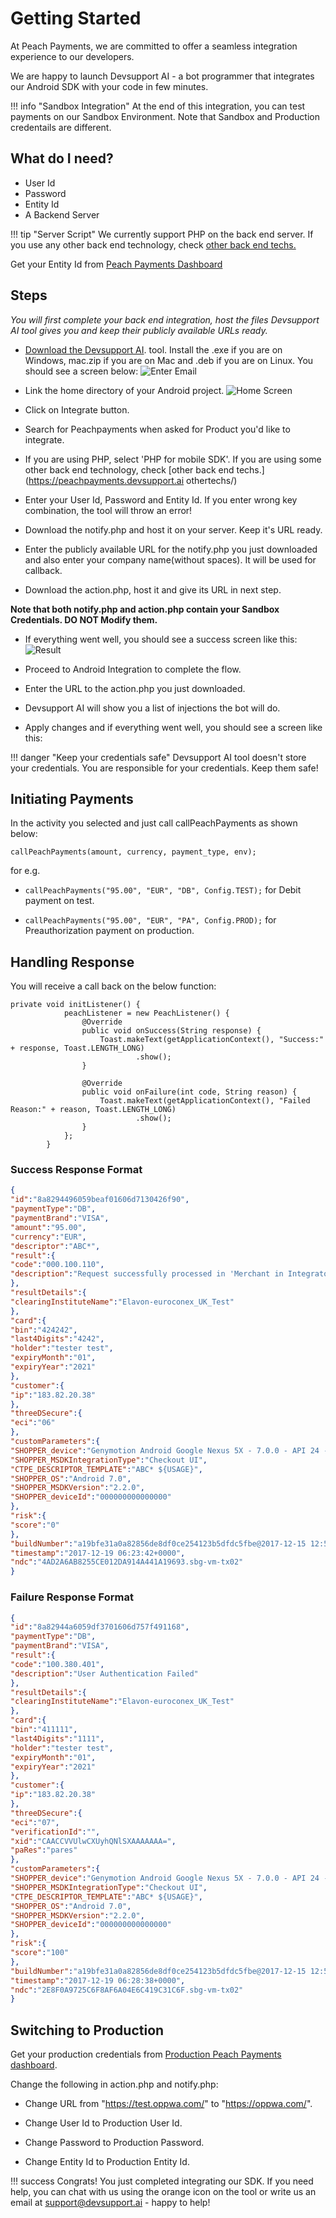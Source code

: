 # Getting Started

At Peach Payments, we are committed to offer a seamless integration experience to our developers.

We are happy to launch Devsupport AI - a bot programmer that integrates our Android SDK with your code in few minutes.

!!! info "Sandbox Integration"
	At the end of this integration, you can test payments on our Sandbox Environment. Note that Sandbox and Production credentails are different.

## What do I need?

* User Id
* Password
* Entity Id
* A Backend Server 


!!! tip "Server Script"
    We currently support PHP on the back end server. If you use any other back end technology, check [other back end techs.](https://peachpayments.devsupport.ai/othertechs/)



Get your Entity Id from [Peach Payments Dashboard](test.ppay.io "Peach Payments Dashboard")

## Steps

*You will first complete your back end integration, host the files Devsupport AI tool gives you and keep their publicly available URLs ready.*

* [Download the Devsupport AI](https://github.com/artpar/devsupport/releases/latest). tool. Install the .exe if you are on Windows, mac.zip if you are on Mac and .deb if you are on Linux. You should see a screen below:
  ![Enter Email](img/emailInputs.png)
 
* Link the home directory of your Android project.
  ![Home Screen](img/homescreen.png)

* Click on Integrate button.

* Search for Peachpayments when asked for Product you'd like to integrate.

* If you are using PHP, select 'PHP for mobile SDK'. If you are using some other back end technology, check [other back end techs.](https://peachpayments.devsupport.ai othertechs/)

* Enter your User Id, Password and Entity Id. If you enter wrong key combination, the tool will throw an error!

* Download the notify.php and host it on your server. Keep it's URL ready.

* Enter the publicly available URL for the notify.php you just downloaded and also enter your company name(without spaces).
It will be used for callback.

* Download the action.php, host it and give its URL in next step.

**Note that both notify.php and action.php contain your Sandbox Credentials. DO NOT Modify them.**

* If everything went well, you should see a success screen like this:
  ![Result](img/PhpResult.png)

* Proceed to Android Integration to complete the flow.

* Enter the URL to the action.php you just downloaded. 

* Devsupport AI will show you a list of injections the bot will do.

* Apply changes and if everything went well, you should see a screen like this:


!!! danger "Keep your credentials safe"
	Devsupport AI tool doesn't store your credentials. You are responsible for your credentials. Keep them safe!


## Initiating Payments

In the activity you selected and just call callPeachPayments as shown below:

`callPeachPayments(amount, currency, payment_type, env);`

for e.g.

* `callPeachPayments("95.00", "EUR", "DB", Config.TEST);` for Debit payment on test.

* `callPeachPayments("95.00", "EUR", "PA", Config.PROD);` for Preauthorization payment on production.

## Handling Response

You will receive a call back on the below function:

````
private void initListener() {
            peachListener = new PeachListener() {
                @Override
                public void onSuccess(String response) {
                    Toast.makeText(getApplicationContext(), "Success:" + response, Toast.LENGTH_LONG)
                            .show();
                }
    
                @Override
                public void onFailure(int code, String reason) {
                    Toast.makeText(getApplicationContext(), "Failed Reason:" + reason, Toast.LENGTH_LONG)
                            .show();
                }
            };
        }
````

### Success Response Format
````json
{
"id":"8a8294496059beaf01606d7130426f90",
"paymentType":"DB",
"paymentBrand":"VISA",
"amount":"95.00",
"currency":"EUR",
"descriptor":"ABC*",
"result":{
"code":"000.100.110",
"description":"Request successfully processed in 'Merchant in Integrator Test Mode'"
},
"resultDetails":{
"clearingInstituteName":"Elavon-euroconex_UK_Test"
},
"card":{
"bin":"424242",
"last4Digits":"4242",
"holder":"tester test",
"expiryMonth":"01",
"expiryYear":"2021"
},
"customer":{
"ip":"183.82.20.38"
},
"threeDSecure":{
"eci":"06"
},
"customParameters":{
"SHOPPER_device":"Genymotion Android Google Nexus 5X - 7.0.0 - API 24 - 1080x1920",
"SHOPPER_MSDKIntegrationType":"Checkout UI",
"CTPE_DESCRIPTOR_TEMPLATE":"ABC* ${USAGE}",
"SHOPPER_OS":"Android 7.0",
"SHOPPER_MSDKVersion":"2.2.0",
"SHOPPER_deviceId":"000000000000000"
},
"risk":{
"score":"0"
},
"buildNumber":"a19bfe31a0a82856de8df0ce254123b5dfdc5fbe@2017-12-15 12:56:54 +0000",
"timestamp":"2017-12-19 06:23:42+0000",
"ndc":"4AD2A6AB8255CE012DA914A441A19693.sbg-vm-tx02"
}
````

### Failure Response Format
````json
{
"id":"8a82944a6059df3701606d757f491168",
"paymentType":"DB",
"paymentBrand":"VISA",
"result":{
"code":"100.380.401",
"description":"User Authentication Failed"
},
"resultDetails":{
"clearingInstituteName":"Elavon-euroconex_UK_Test"
},
"card":{
"bin":"411111",
"last4Digits":"1111",
"holder":"tester test",
"expiryMonth":"01",
"expiryYear":"2021"
},
"customer":{
"ip":"183.82.20.38"
},
"threeDSecure":{
"eci":"07",
"verificationId":"",
"xid":"CAACCVVUlwCXUyhQNlSXAAAAAAA=",
"paRes":"pares"
},
"customParameters":{
"SHOPPER_device":"Genymotion Android Google Nexus 5X - 7.0.0 - API 24 - 1080x1920",
"SHOPPER_MSDKIntegrationType":"Checkout UI",
"CTPE_DESCRIPTOR_TEMPLATE":"ABC* ${USAGE}",
"SHOPPER_OS":"Android 7.0",
"SHOPPER_MSDKVersion":"2.2.0",
"SHOPPER_deviceId":"000000000000000"
},
"risk":{
"score":"100"
},
"buildNumber":"a19bfe31a0a82856de8df0ce254123b5dfdc5fbe@2017-12-15 12:56:54 +0000",
"timestamp":"2017-12-19 06:28:38+0000",
"ndc":"2E8F0A9725C6F8AF6A04E6C419C31C6F.sbg-vm-tx02"
}
````

## Switching to Production

Get your production credentials from [Production Peach Payments dashboard](https://www.ppay.io/merchant/#/index).

Change the following in action.php and notify.php:

* Change URL from "https://test.oppwa.com/" to "https://oppwa.com/".

* Change User Id to Production User Id.

* Change Password to Production Password.

* Change Entity Id to Production Entity Id.

!!! success
	Congrats! You just completed integrating our SDK. If you need help, you can chat with us using the orange icon on the tool or write us an email at support@devsupport.ai - happy to help!
